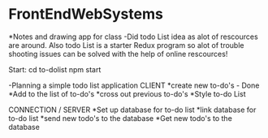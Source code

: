 # FrontEndWebSystems
*Notes and drawing app for class
-Did todo List idea as alot of rescources are around.
Also todo List is a starter Redux program so alot of trouble shooting issues can be solved with the help of online rescources!

Start:
  cd to-dolist
  npm start
  
-Planning a simple todo list application
CLIENT
*create new to-do's  - Done
*Add to the list of to-do's
*cross out previous to-do's
*Style to-do List

CONNECTION / SERVER
*Set up database for to-do list
*link database for to-do list
*send new todo's to the database
*Get new todo's to the database